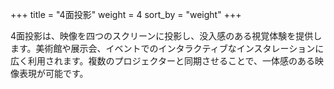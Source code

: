 +++
title = "4面投影"
weight = 4
sort_by = "weight"
+++

4面投影は、映像を四つのスクリーンに投影し、没入感のある視覚体験を提供します。美術館や展示会、イベントでのインタラクティブなインスタレーションに広く利用されます。複数のプロジェクターと同期させることで、一体感のある映像表現が可能です。